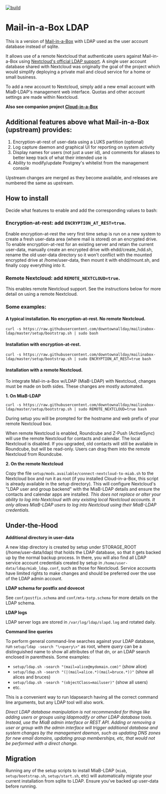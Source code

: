 [![build](https://github.com/downtownallday/mailinabox-ldap/actions/workflows/commit-tests.yml/badge.svg)](https://github.com/downtownallday/mailinabox-ldap/actions)

# Mail-in-a-Box LDAP
This is a version of [Mail-in-a-Box](https://mailinabox.email) with LDAP used as the user account database instead of sqlite.

It allows use of a remote Nextcloud that authenticate users against Mail-in-a-Box using [Nextcloud's official LDAP support](https://nextcloud.com/usermanagement/). A single user account database shared with Nextcloud was originally the goal of the project which would simplify deploying a private mail and cloud service for a home or small business.

To add a new account to Nextcloud, simply add a new email account with MiaB-LDAP's management web interface. Quotas and other account settings are made within Nextcloud.

**Also see companion project [Cloud-in-a-Box](https://github.com/downtownallday/cloudinabox)**

## Additional features above what Mail-in-a-Box (upstream) provides:

  1. Encryption-at-rest of user-data using a LUKS partition (optional)
  1. Log capture daemon and graphical UI for reporting on system activity
  1. Display names for users (not just a user id), and comments for aliases to better keep track of what their intended use is
  1. Ability to modify/update Postgrey's whitelist from the management console

Upstream changes are merged as they become available, and releases are numbered the same as upstream.

## How to install

Decide what features to enable and add the corresponding values to bash:

### Encryption-at-rest: add `ENCRYPTION_AT_REST=true`.

Enable encryption-at-rest the very first time setup is run on a new system to create a fresh user-data area (where mail is stored) on an encrypted drive. To enable encryption-at-rest for an existing server and retain the current user-data, manually create an encrypted drive with ehdd/create_hdd.sh, rename the old user-data directory so it won't conflict with the mounted encrypted drive at /home/user-data, then mount it with ehdd/mount.sh, and finally copy everything into it.

### Remote Nextcloud: add `REMOTE_NEXTCLOUD=true`.

This enables remote Nextcloud support. See the instructions below for more detail on using a remote Nextcloud.

### Some examples:

#### A typical installation. No encryption-at-rest. No remote Nextcloud.

`curl -s https://raw.githubusercontent.com/downtownallday/mailinabox-ldap/master/setup/bootstrap.sh | sudo bash`
 
#### Installation with encryption-at-rest.

`curl -s https://raw.githubusercontent.com/downtownallday/mailinabox-ldap/master/setup/bootstrap.sh | sudo ENCRYPTION_AT_REST=true bash`

#### Installation with a remote Nextcloud.

To integrate Mail-in-a-Box w/LDAP (MiaB-LDAP) with Nextcloud, changes must be made on both sides. These changes are mostly automated.

**1. On MiaB-LDAP**

`curl -s https://raw.githubusercontent.com/downtownallday/mailinabox-ldap/master/setup/bootstrap.sh | sudo REMOTE_NEXTCLOUD=true bash`

During setup you will be prompted for the hostname and web prefix of your remote Nextcloud box.

When remote Nextcloud is enabled, Roundcube and Z-Push (ActiveSync) will use the remote Nextcloud for contacts and calendar. The local Nextcloud is disabled. If you upgraded, old contacts will still be available in Roundcube, but will be read-only. Users can drag them into the remote Nextcloud from Roundcube.

**2. On the remote Nextcloud**

Copy the file `setup/mods.available/connect-nextcloud-to-miab.sh` to the Nextcloud box and run it as root (if you installed Cloud-in-a-Box, this script is already available in the setup directory). This will configure Nextcloud's "LDAP user and group backend" with the MiaB-LDAP details and ensure the contacts and calendar apps are installed. *This does not replace or alter your ability to log into Nextcloud with any existing local Nextcloud accounts. It only allows MiaB-LDAP users to log into Nextcloud using their MiaB-LDAP credentials.*

## Under-the-Hood

**Additional directory in user-data**

A new ldap directory is created by setup under STORAGE_ROOT (/home/user-data/ldap) that holds the LDAP database, so that it gets backed up by the normal backup process. In there, you will also find all LDAP service account credentials created by setup in `/home/user-data/ldap/miab_ldap.conf`, such as those for Nextcloud. Service accounts have limited rights to make changes and should be preferred over the use of the LDAP admin account.

**LDAP schema for postfix and dovecot**

See `conf/postfix.schema` and `conf/mta-totp.schema` for more details on the LDAP schema.

**LDAP logs**

LDAP server logs are stored in `/var/log/ldap/slapd.log` and rotated daily.

**Command line queries**

To perform general command-line searches against your LDAP database, run `setup/ldap -search "\<query\>"` as root, where _query_ can be a distinguished name to show all attributes of that dn, or an LDAP search enclosed in parenthesis. Some examples:
  * `setup/ldap.sh -search "(mail=alice@mydomain.com)"` (show alice)
  * `setup/ldap.sh -search "(|(mail=alice.*)(mail=bruce.*))"` (show all alices and bruces)
  * `setup/ldap.sh -search "(objectClass=mailuser)"` (show all users)
  * etc.

This is a convenient way to run ldapsearch having all the correct command line arguments, but any LDAP tool will also work.

*Direct LDAP database manipulation is not recommended for things like adding users or groups using ldapmodify or other LDAP database tools. Instead, use the MiaB admin interface or REST API. Adding or removing a user or group with the admin interface will trigger additional database and system changes by the management daemon, such as updating DNS zones for new email domains, updating group memberships, etc, that would not be performed with a direct change.*


## Migration

Running any of the setup scripts to install MiaB-LDAP (`miab`, `setup/bootstrap.sh`, `setup/start.sh`, etc) will automatically migrate your current installation from sqlite to LDAP. Ensure you've backed up user-data before running.
